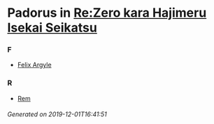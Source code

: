 # Padorus in [Re:Zero kara Hajimeru Isekai Seikatsu](https://myanimelist.net/manga/74697/Re_Zero_kara_Hajimeru_Isekai_Seikatsu)

### F
* [Felix Argyle](https://github.com/shadow578/Padoru-Padoru/blob/master/table-of-contents/characters/FelixArgyle.md)

### R
* [Rem](https://github.com/shadow578/Padoru-Padoru/blob/master/table-of-contents/characters/Rem.md)

###### Generated on 2019-12-01T16:41:51
